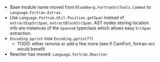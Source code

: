   * Base module name moved from `Bloomberg.FortranSrcTools.Common` to
    `Language.Fortran.Extras`.
  * Use `Language.Fortran.Util.Position.getSpan` instead of `extractExpSrcSpan`,
    `extractBlockSrcSpan`. AST nodes storing location info are instances of the
    `Spanned` typeclass which allows easy `SrcSpan` extraction.
  * `Encoding.pprint` now `Encoding.pprint77l`
    * TODO: either remove or add a few more (see if CamFort, fortran-src would
      benefit
  * Rewriter has moved: `Language.Fortran.Rewriter`
